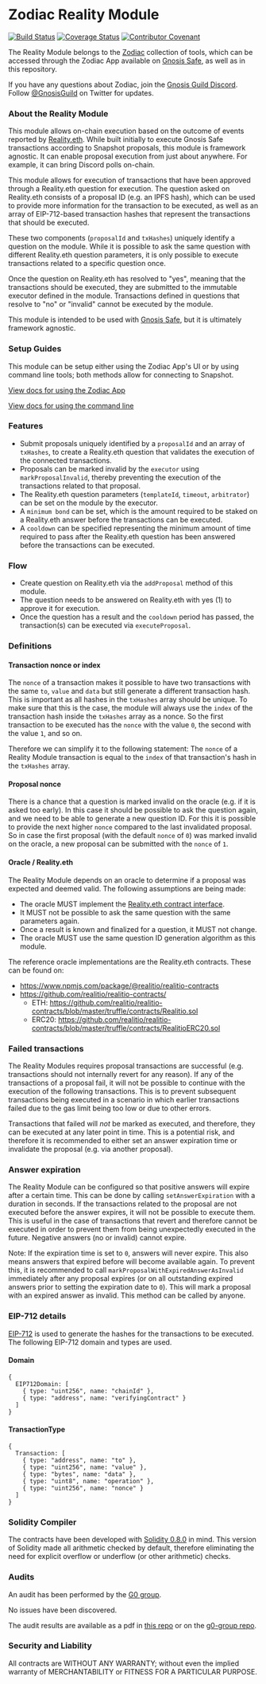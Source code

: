 # Zodiac Reality Module
[![Build Status](https://github.com/gnosis/dao-module/workflows/dao-module/badge.svg?branch=main)](https://github.com/gnosis/dao-module/actions)
[![Coverage Status](https://coveralls.io/repos/github/gnosis/dao-module/badge.svg?branch=main)](https://coveralls.io/github/gnosis/dao-module)
[![Contributor Covenant](https://img.shields.io/badge/Contributor%20Covenant-2.1-4baaaa.svg)](https://github.com/gnosis/CODE_OF_CONDUCT)

The Reality Module belongs to the [Zodiac](https://github.com/gnosis/zodiac) collection of tools, which can be accessed through the Zodiac App available on [Gnosis Safe](https://gnosis-safe.io/), as well as in this repository. 

If you have any questions about Zodiac, join the [Gnosis Guild Discord](https://discord.gg/wwmBWTgyEq). Follow [@GnosisGuild](https://twitter.com/gnosisguild) on Twitter for updates.

### About the Reality Module

This module allows on-chain execution based on the outcome of events reported by [Reality.eth](https://reality.eth.link/). While built initially to execute Gnosis Safe transactions according to Snapshot proposals, this module is framework agnostic. It can enable proposal execution from just about anywhere. For example, it can bring Discord polls on-chain. 

This module allows for execution of transactions that have been approved through a Reality.eth question for execution. The question asked on Reality.eth consists of a proposal ID (e.g. an IPFS hash), which can be used to provide more information for the transaction to be executed, as well as an array of EIP-712-based transaction hashes that represent the transactions that should be executed.

These two components (`proposalId` and `txHashes`) uniquely identify a question on the module. While it is possible to ask the same question with different Reality.eth question parameters, it is only possible to execute transactions related to a specific question once.

Once the question on Reality.eth has resolved to "yes", meaning that the transactions should be executed, they are submitted to the immutable executor defined in the module. Transactions defined in questions that resolve to "no" or "invalid" cannot be executed by the module.

This module is intended to be used with [Gnosis Safe](https://github.com/gnosis/safe-contracts), but it is ultimately framework agnostic.

### Setup Guides

This module can be setup either using the Zodiac App's UI or by using command line tools; both methods allow for connecting to Snapshot.

[View docs for using the Zodiac App](https://gnosis.github.io/zodiac/docs/tutorial-module-reality/get-started)

[View docs for using the command line](./docs/setup_guide.md)

### Features
- Submit proposals uniquely identified by a `proposalId` and an array of `txHashes`, to create a Reality.eth question that validates the execution of the connected transactions.
- Proposals can be marked invalid by the `executor` using `markProposalInvalid`, thereby preventing the execution of the transactions related to that proposal.
- The Reality.eth question parameters (`templateId`, `timeout`, `arbitrator`) can be set on the module by the executor.
- A `minimum bond` can be set, which is the amount required to be staked on a Reality.eth answer before the transactions can be executed.
- A `cooldown` can be specified representing the minimum amount of time required to pass after the Reality.eth question has been answered before the transactions can be executed.

### Flow
- Create question on Reality.eth via the `addProposal` method of this module.
- The question needs to be answered on Reality.eth with yes (1) to approve it for execution.
- Once the question has a result and the `cooldown` period has passed, the transaction(s) can be executed via `executeProposal`.

### Definitions

#### Transaction nonce or index

The `nonce` of a transaction makes it possible to have two transactions with the same `to`, `value` and `data` but still generate a different transaction hash. This is important as all hashes in the `txHashes` array should be unique. To make sure that this is the case, the module will always use the `index` of the transaction hash inside the `txHashes` array as a nonce. So the first transaction to be executed has the `nonce` with the value `0`, the second with the value `1`, and so on.

Therefore we can simplify it to the following statement: The `nonce` of a Reality Module transaction is equal to the `index` of that transaction's hash in the `txHashes` array.

#### Proposal nonce
There is a chance that a question is marked invalid on the oracle (e.g. if it is asked too early). In this case it should be possible to ask the question again, and we need to be able to generate a new question ID. For this it is possible to provide the next higher `nonce` compared to the last invalidated proposal. So in case the first proposal (with the default `nonce` of `0`) was marked invalid on the oracle, a new proposal can be submitted with the `nonce` of `1`.

#### Oracle / Reality.eth

The Reality Module depends on an oracle to determine if a proposal was expected and deemed valid. The following assumptions are being made:
- The oracle MUST implement the [Reality.eth contract interface](./contracts/interfaces/Realitio.sol).
- It MUST not be possible to ask the same question with the same parameters again.
- Once a result is known and finalized for a question, it MUST not change.
- The oracle MUST use the same question ID generation algorithm as this module.

The reference oracle implementations are the Reality.eth contracts. These can be found on:

- https://www.npmjs.com/package/@realitio/realitio-contracts
- https://github.com/realitio/realitio-contracts/
  - ETH: https://github.com/realitio/realitio-contracts/blob/master/truffle/contracts/Realitio.sol
  - ERC20: https://github.com/realitio/realitio-contracts/blob/master/truffle/contracts/RealitioERC20.sol

### Failed transactions

The Reality Modules requires proposal transactions are successful (e.g. transactions should not internally revert for any reason). If any of the transactions of a proposal fail, it will not be possible to continue with the execution of the following transactions. This is to prevent subsequent transactions being executed in a scenario in which earlier transactions failed due to the gas limit being too low or due to other errors.

Transactions that failed will _not_ be marked as executed, and therefore, they can be executed at any later point in time. This is a potential risk, and therefore it is recommended to either set an answer expiration time or invalidate the proposal (e.g. via another proposal).

### Answer expiration

The Reality Module can be configured so that positive answers will expire after a certain time. This can be done by calling `setAnswerExpiration` with a duration in seconds. If the transactions related to the proposal are not executed before the answer expires, it will not be possible to execute them. This is useful in the case of transactions that revert and therefore cannot be executed in order to prevent them from being unexpectedly executed in the future. Negative answers (no or invalid) cannot expire.

Note: If the expiration time is set to `0`, answers will never expire. This also means answers that expired before will become available again. To prevent this, it is recommended to call `markProposalWithExpiredAnswerAsInvalid` immediately after any proposal expires (or on all outstanding expired answers prior to setting the expiration date to `0`). This will mark a proposal with an expired answer as invalid. This method can be called by anyone.

### EIP-712 details

[EIP-712](https://github.com/Ethereum/EIPs/blob/master/EIPS/eip-712.md) is used to generate the hashes for the transactions to be executed. The following EIP-712 domain and types are used.

#### Domain

```
{
  EIP712Domain: [
    { type: "uint256", name: "chainId" },
    { type: "address", name: "verifyingContract" }
  ]
}
```

#### TransactionType

```
{
  Transaction: [
    { type: "address", name: "to" },
    { type: "uint256", name: "value" },
    { type: "bytes", name: "data" },
    { type: "uint8", name: "operation" },
    { type: "uint256", name: "nonce" }
  ]
}
```

### Solidity Compiler

The contracts have been developed with [Solidity 0.8.0](https://github.com/ethereum/solidity/releases/tag/v0.8.0) in mind. This version of Solidity made all arithmetic checked by default, therefore eliminating the need for explicit overflow or underflow (or other arithmetic) checks.

### Audits

An audit has been performed by the [G0 group](https://github.com/g0-group).

No issues have been discovered.

The audit results are available as a pdf in [this repo](audits/ZodiacRealityModuleSep2021.pdf) or on the [g0-group repo](https://github.com/g0-group/Audits/blob/e11752abb010f74e32a6fc61142032a10deed578/ZodiacRealityModuleSep2021.pdf).

### Security and Liability

All contracts are WITHOUT ANY WARRANTY; without even the implied warranty of MERCHANTABILITY or FITNESS FOR A PARTICULAR PURPOSE.